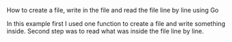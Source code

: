 How to create a file, write in the file and read the file line by line using Go

In this example first I used one function to create a file and write something inside. 
Second step was to read what was inside the file line by line. 
